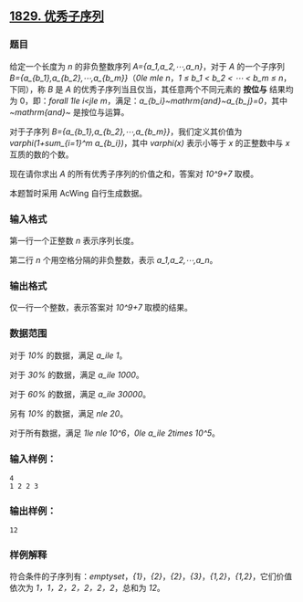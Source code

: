 ## [1829. 优秀子序列](https://www.acwing.com/problem/content/1831/)

### 题目

给定一个长度为 *n* 的非负整数序列 *A={a_1,a_2,⋯,a_n}*，对于 *A* 的一个子序列 *B={a_{b_1},a_{b_2},⋯,a_{b_m}}*（*0le mle n*，*1 ≤ b_1 < b_2 < ⋯ < b_m ≤ n*，下同），称 *B* 是 *A* 的优秀子序列当且仅当，其任意两个不同元素的 **按位与** 结果均为 0，即：*forall 1le i<jle m*，满足：*a_{b_i}~mathrm{and}~a_{b_j}=0*，其中 *~mathrm{and}~* 是按位与运算。

对于子序列 *B={a_{b_1},a_{b_2},⋯,a_{b_m}}*，我们定义其价值为 *varphi(1+sum_{i=1}^m a_{b_i})*，其中 *varphi(x)* 表示小等于 *x* 的正整数中与 *x* 互质的数的个数。

现在请你求出 *A* 的所有优秀子序列的价值之和，答案对 *10^9+7* 取模。

本题暂时采用 AcWing 自行生成数据。

### 输入格式

第一行一个正整数 *n* 表示序列长度。

第二行 *n* 个用空格分隔的非负整数，表示 *a_1,a_2,⋯,a_n*。

### 输出格式

仅一行一个整数，表示答案对 *10^9+7* 取模的结果。

### 数据范围

对于 *10%* 的数据，满足 *a_ile 1*。

对于 *30%* 的数据，满足 *a_ile 1000*。

对于 *60%* 的数据，满足 *a_ile 30000*。

另有 *10%* 的数据，满足 *nle 20*。

对于所有数据，满足 *1le nle 10^6*，*0le a_ile 2times 10^5*。

### 输入样例：

```
4
1 2 2 3
```

### 输出样例：

```
12
```

### 样例解释

符合条件的子序列有：*emptyset*，*{1}*，*{2}*，*{2}*，*{3}*，*{1,2}*，*{1,2}*，它们价值依次为 *1，1，2，2，2，2，2*，总和为 *12*。
